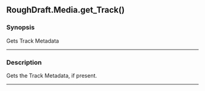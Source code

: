 RoughDraft.Media.get_Track()
----------------------------

### Synopsis
Gets Track Metadata

---

### Description

Gets the Track Metadata, if present.

---
